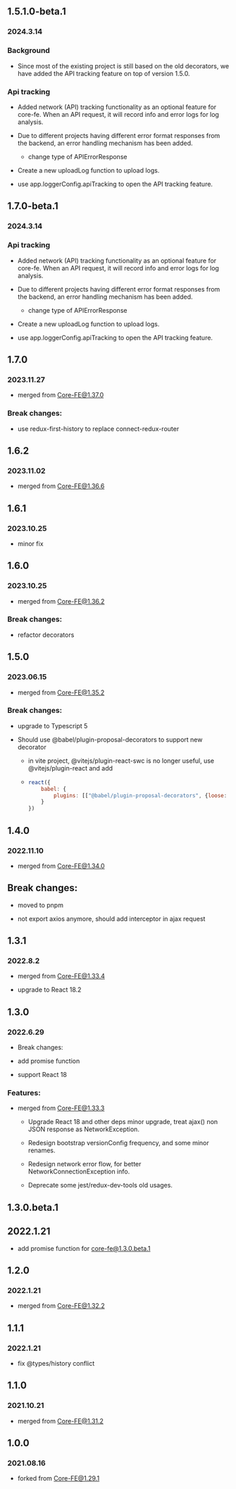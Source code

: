 ## 1.5.1.0-beta.1

### 2024.3.14

### Background

- Since most of the existing project is still based on the old decorators, we have added the API tracking feature on top of version 1.5.0.

### Api tracking

- Added network (API) tracking functionality as an optional feature for core-fe. When an API request, it will record info and error logs for log analysis.

- Due to different projects having different error format responses from the backend, an error handling mechanism has been added.

    - change type of APIErrorResponse

- Create a new uploadLog function to upload logs.

- use app.loggerConfig.apiTracking to open the API tracking feature.

## 1.7.0-beta.1

### 2024.3.14

### Api tracking

- Added network (API) tracking functionality as an optional feature for core-fe. When an API request, it will record info and error logs for log analysis.

- Due to different projects having different error format responses from the backend, an error handling mechanism has been added.

  - change type of APIErrorResponse

- Create a new uploadLog function to upload logs.

- use app.loggerConfig.apiTracking to open the API tracking feature.

## 1.7.0

### 2023.11.27

- merged from Core-FE@1.37.0

### Break changes:

- use redux-first-history to replace connect-redux-router

## 1.6.2

### 2023.11.02

- merged from Core-FE@1.36.6

## 1.6.1

### 2023.10.25

- minor fix

## 1.6.0

### 2023.10.25

- merged from Core-FE@1.36.2

### Break changes:

- refactor decorators

## 1.5.0

### 2023.06.15

- merged from Core-FE@1.35.2

### Break changes:

- upgrade to Typescript 5

- Should use @babel/plugin-proposal-decorators to support new decorator

  - in vite project, @vitejs/plugin-react-swc is no longer useful, use @vitejs/plugin-react and add
  - ````javascript
    react({
        babel: {
            plugins: [["@babel/plugin-proposal-decorators", {loose: true, version: "2022-03"}]],
        }
    })
    ````

## 1.4.0

### 2022.11.10

- merged from Core-FE@1.34.0

## Break changes:

- moved to pnpm

- not export axios anymore, should add interceptor in ajax request

## 1.3.1

### 2022.8.2

- merged from Core-FE@1.33.4

- upgrade to React 18.2

## 1.3.0

### 2022.6.29

- Break changes:

- add promise function

- support React 18

### Features:

- merged from Core-FE@1.33.3

  - Upgrade React 18 and other deps minor upgrade, treat ajax() non JSON response as NetworkException.

  - Redesign bootstrap versionConfig frequency, and some minor renames.

  - Redesign network error flow, for better NetworkConnectionException info.

  - Deprecate some jest/redux-dev-tools old usages.

## 1.3.0.beta.1

## 2022.1.21

- add promise function for core-fe@1.3.0.beta.1

## 1.2.0

### 2022.1.21

- merged from Core-FE@1.32.2

## 1.1.1

### 2022.1.21

- fix @types/history conflict

## 1.1.0

### 2021.10.21

- merged from Core-FE@1.31.2

## 1.0.0

### 2021.08.16

- forked from Core-FE@1.29.1
